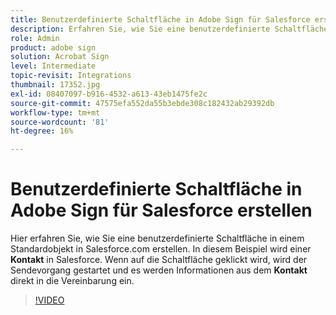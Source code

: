 ```yaml
---
title: Benutzerdefinierte Schaltfläche in Adobe Sign für Salesforce erstellen
description: Erfahren Sie, wie Sie eine benutzerdefinierte Schaltfläche erstellen, die den Sendevorgang startet und eine Vereinbarung automatisch ausfüllt.
role: Admin
product: adobe sign
solution: Acrobat Sign
level: Intermediate
topic-revisit: Integrations
thumbnail: 17352.jpg
exl-id: 08407097-b916-4532-a613-43eb1475fe2c
source-git-commit: 47575efa552da55b3ebde308c182432ab29392db
workflow-type: tm+mt
source-wordcount: '81'
ht-degree: 16%

---
```


# Benutzerdefinierte Schaltfläche in Adobe Sign für Salesforce erstellen

Hier erfahren Sie, wie Sie eine benutzerdefinierte Schaltfläche in einem Standardobjekt in Salesforce.com erstellen. In diesem Beispiel wird einer **Kontakt** in Salesforce. Wenn auf die Schaltfläche geklickt wird, wird der Sendevorgang gestartet und es werden Informationen aus dem **Kontakt** direkt in die Vereinbarung ein.

>[!VIDEO](https://video.tv.adobe.com/v/17352?hidetitle=true)
